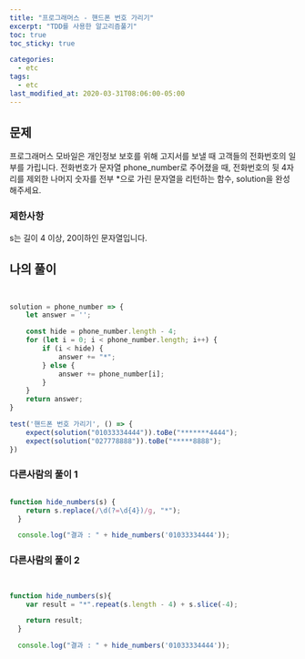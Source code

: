 ```yaml
---
title: "프로그래머스 - 핸드폰 번호 가리기"
excerpt: "TDD를 사용한 알고리즘풀기"
toc: true
toc_sticky: true

categories:
  - etc
tags:
  - etc
last_modified_at: 2020-03-31T08:06:00-05:00
---
```


## 문제 

프로그래머스 모바일은 개인정보 보호를 위해 고지서를 보낼 때 고객들의 전화번호의 일부를 가립니다.
전화번호가 문자열 phone_number로 주어졌을 때, 전화번호의 뒷 4자리를 제외한 나머지 숫자를 전부 *으로 가린 문자열을 리턴하는 함수, solution을 완성해주세요.


### 제한사항

s는 길이 4 이상, 20이하인 문자열입니다.


## 나의 풀이

```js


solution = phone_number => {
    let answer = '';

    const hide = phone_number.length - 4;
    for (let i = 0; i < phone_number.length; i++) {
        if (i < hide) {
            answer += "*";
        } else {
            answer += phone_number[i];
        }
    }
    return answer;
}

test('핸드폰 번호 가리기', () => {
    expect(solution("01033334444")).toBe("*******4444");
    expect(solution("027778888")).toBe("*****8888");
})

```

### 다른사람의 풀이 1

```js

function hide_numbers(s) {
    return s.replace(/\d(?=\d{4})/g, "*");
  }

  console.log("결과 : " + hide_numbers('01033334444'));

```

### 다른사람의 풀이 2


```js


function hide_numbers(s){
    var result = "*".repeat(s.length - 4) + s.slice(-4);

    return result;
  }

  console.log("결과 : " + hide_numbers('01033334444'));

```


